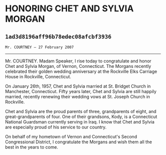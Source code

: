 # HONORING CHET AND SYLVIA MORGAN
## `1ad3d8196aff96b78edec08afcbf3936`
`Mr. COURTNEY — 27 February 2007`

---


Mr. COURTNEY. Madam Speaker, I rise today to congratulate and honor 
Chet and Sylvia Morgan, of Vernon, Connecticut. The Morgans recently 
celebrated their golden wedding anniversary at the Rockville Elks 
Carriage House in Rockville, Connecticut.

On January 26th, 1957, Chet and Sylvia married at St. Bridget Church 
in Manchester, Connecticut. Fifty years later, Chet and Sylvia are 
still happily married, recently renewing their wedding vows at St. 
Joseph Church in Rockville.

Chet and Sylvia are the proud parents of three, grandparents of 
eight, and great-grandparents of four. One of their grandsons, Kody, is 
a Connecticut National Guardsman currently serving in Iraq. I know that 
Chet and Sylvia are especially proud of his service to our country.

On behalf of my hometown of Vernon and Connecticut's Second 
Congressional District, I congratulate the Morgans and wish them all 
the best in the years to come.
